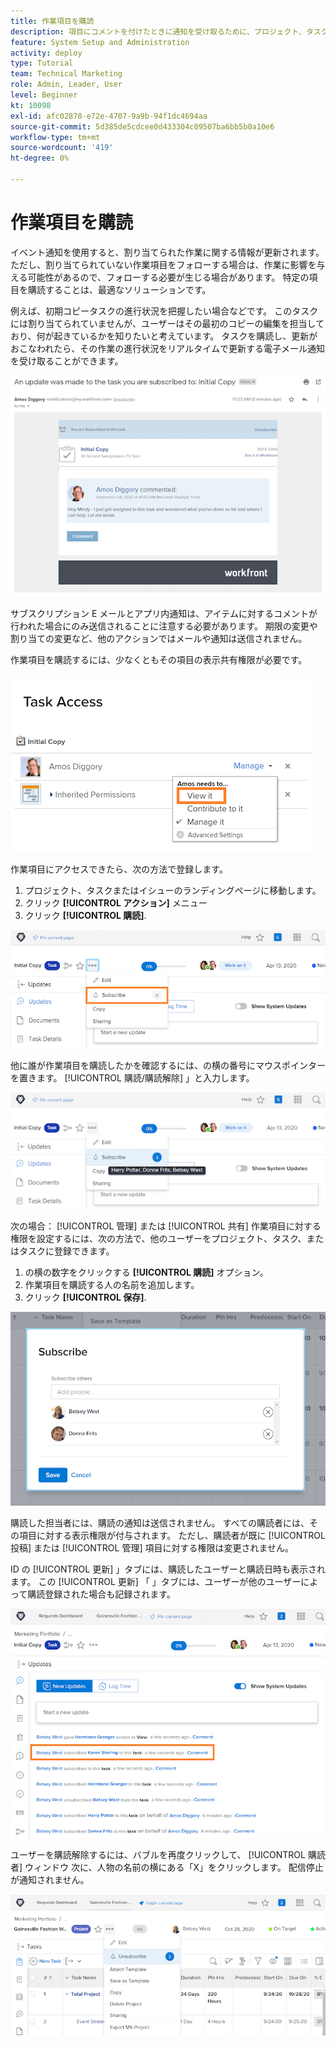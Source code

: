 ```yaml
---
title: 作業項目を購読
description: 項目にコメントを付けたときに通知を受け取るために、プロジェクト、タスク、またはイシューを購読する方法について説明します。
feature: System Setup and Administration
activity: deploy
type: Tutorial
team: Technical Marketing
role: Admin, Leader, User
level: Beginner
kt: 10098
exl-id: afc02878-e72e-4707-9a9b-94f1dc4694aa
source-git-commit: 5d385de5cdcee0d433304c09507ba6bb5b0a10e6
workflow-type: tm+mt
source-wordcount: '419'
ht-degree: 0%

---
```


# 作業項目を購読

イベント通知を使用すると、割り当てられた作業に関する情報が更新されます。 ただし、割り当てられていない作業項目をフォローする場合は、作業に影響を与える可能性があるので、フォローする必要が生じる場合があります。 特定の項目を購読することは、最適なソリューションです。

例えば、初期コピータスクの進行状況を把握したい場合などです。 このタスクには割り当てられていませんが、ユーザーはその最初のコピーの編集を担当しており、何が起きているかを知りたいと考えています。 タスクを購読し、更新がおこなわれたら、その作業の進行状況をリアルタイムで更新する電子メール通知を受け取ることができます。

![タスク配信登録からの電子メール](assets/admin-fund-user-notifications-10.png)

サブスクリプション E メールとアプリ内通知は、アイテムに対するコメントが行われた場合にのみ送信されることに注意する必要があります。 期限の変更や割り当ての変更など、他のアクションではメールや通知は送信されません。

作業項目を購読するには、少なくともその項目の表示共有権限が必要です。

![[!UICONTROL タスクアクセス] window](assets/admin-fund-user-notifications-11.png)

作業項目にアクセスできたら、次の方法で登録します。

1. プロジェクト、タスクまたはイシューのランディングページに移動します。
1. クリック **[!UICONTROL アクション]** メニュー
1. クリック **[!UICONTROL 購読]**.

![[!UICONTROL 購読] タスクメニューのオプション](assets/admin-fund-user-notifications-12.png)

他に誰が作業項目を購読したかを確認するには、の横の番号にマウスポインターを置きます。 [!UICONTROL 購読/購読解除] 」と入力します。

![購読したユーザーを示すタスクメニュー](assets/admin-fund-user-notifications-13.png)

次の場合： [!UICONTROL 管理] または [!UICONTROL 共有] 作業項目に対する権限を設定するには、次の方法で、他のユーザーをプロジェクト、タスク、またはタスクに登録できます。

1. の横の数字をクリックする **[!UICONTROL 購読]** オプション。
1. 作業項目を購読する人の名前を追加します。
1. クリック **[!UICONTROL 保存]**.

![[!UICONTROL 購読] window](assets/admin-fund-user-notifications-15.png)

購読した担当者には、購読の通知は送信されません。 すべての購読者には、その項目に対する表示権限が付与されます。 ただし、購読者が既に [!UICONTROL 投稿] または [!UICONTROL 管理] 項目に対する権限は変更されません。

ID の [!UICONTROL 更新] 」タブには、購読したユーザーと購読日時も表示されます。 この [!UICONTROL 更新] 「 」タブには、ユーザーが他のユーザーによって購読登録された場合も記録されます。

![[!UICONTROL 更新] 購読を表示するタスクのページ](assets/admin-fund-user-notifications-16.png)

ユーザーを購読解除するには、バブルを再度クリックして、 [!UICONTROL 購読者] ウィンドウ 次に、人物の名前の横にある「X」をクリックします。 配信停止が通知されません。

![[!UICONTROL 配信停止] プロジェクトのメニューオプション](assets/admin-fund-user-notifications-14.png)

<!---
learn more URL: Subscribe to items in Workfront
--->
